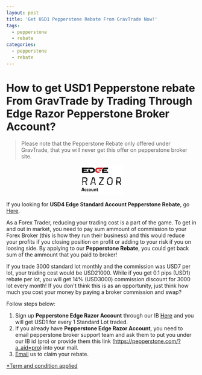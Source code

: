 ```yaml
---
layout: post
title: 'Get USD1 Pepperstone Rebate From GravTrade Now!'
tags:
  - pepperstone
  - rebate
categories:
  - pepperstone
  - rebate
---
```

# How to get USD1 Pepperstone rebate From GravTrade by Trading Through Edge Razor Pepperstone Broker Account?
> Please note that the Pepperstone Rebate only offered under GravTrade, that you will never get this offer on pepperstone broker site.

<div align="center">
<img alt="Pepperstone Rebate" src="/static/img/general-image/pepperstone-edge-razor-account.PNG" title="Pepperstone Rebate">
</div>

If you looking for **USD4 Edge Standard Account Pepperstone Rebate**, go [Here](http://www.gravtrade.com/pepperstone/forex/broker/rebate/2016/09/18/pepperstone-broker-rebate-edge-standard.html "Edge Standard Account Pepperstone Rebate").

As a Forex Trader, reducing your trading cost is a part of the game. To get in and out in market, you need to pay sum ammount of commission to your Forex Broker (this is how they run their business) and this would reduce your profits if you closing position on profit or adding to your risk if you on loosing side. By applying to our **Pepperstone Rebate**, you could get back sum of the ammount that you paid to broker!

If you trade 3000 standard lot monthly and the commission was USD7 per lot, your trading cost would be USD21000. While if you get 0.1 pips (USD1) rebate per lot, you will get 14% (USD3000) commission discount for 3000 lot every month! If you don't think this is as an opportunity, just think how much you cost your money by paying a broker commission and swap?

Follow steps below:

1. Sign up **Pepperstone Edge Razor Account** through our IB [Here](https://pepperstone.com/?a_aid=pro "Here") and you will get USD1 for every 1 Standard Lot traded.
2. If you already have **Pepperstone Edge Razor Account**, you need to email pepperstone broker support team and ask them to put you under our IB id (pro) or provide them this link (https://pepperstone.com/?a_aid=pro) into your mail.
3. [Email](http://www.gravtrade.com/contact "Email") us to claim your rebate.

[*Term and condition applied](http://www.gravtrade.com/term-and-condition/ "Term and condition applied")
